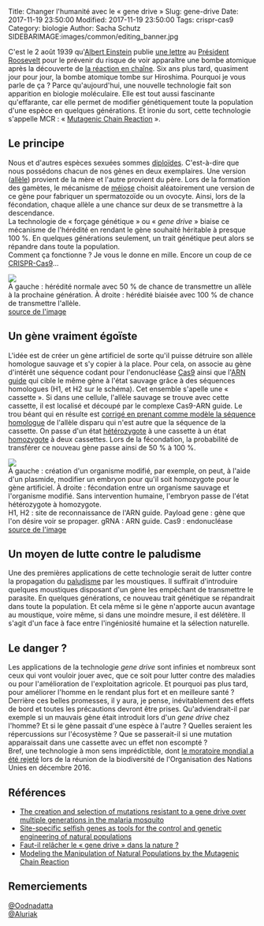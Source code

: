 Title: Changer l'humanité avec le « gene drive »
Slug: gene-drive
Date: 2017-11-19 23:50:00
Modified:  2017-11-19 23:50:00
Tags: crispr-cas9
Category: biologie
Author: Sacha Schutz
SIDEBARIMAGE:images/common/editing_banner.jpg

C'est le 2 août 1939 qu'[Albert Einstein](https://fr.wikipedia.org/wiki/Albert_Einstein) publie [une lettre](http://www.deslettres.fr/lettre-dalbert-einstein-au-president-franklin-d-roosevelt-des-bombes-dun-genre-nouveau-et-dune-extreme-puissance-pourraient-etre-construites/) au [Président Roosevelt](https://fr.wikipedia.org/wiki/Franklin_Delano_Roosevelt) pour le prévenir du risque de voir apparaître une bombe atomique après la découverte de [la réaction en chaîne](https://fr.wikipedia.org/wiki/R%C3%A9action_en_cha%C3%AEne). 
Six ans plus tard, quasiment jour pour jour, la bombe atomique tombe sur Hiroshima.
Pourquoi je vous parle de ça ? Parce qu'aujourd'hui, une nouvelle technologie fait son apparition en biologie moléculaire. Elle est tout aussi fascinante qu'effarante, car elle permet de modifier génétiquement toute la population d'une espèce en quelques générations. Et ironie du sort, cette technologie s'appelle MCR : « [Mutagenic Chain Reaction](https://en.wikipedia.org/wiki/Gene_drive) ».

## Le principe 
Nous et d'autres espèces sexuées sommes [diploïdes](https://fr.wikipedia.org/wiki/Diplo%C3%AFde). C'est-à-dire que nous possédons chacun de nos gènes en deux exemplaires. Une version ([allèle](https://fr.wikipedia.org/wiki/All%C3%A8le)) provient de la mère et l'autre provient du père. Lors de la formation des gamètes, le mécanisme de [méiose](https://fr.wikipedia.org/wiki/M%C3%A9iose) choisit aléatoirement une version de ce gène pour fabriquer un spermatozoïde ou un ovocyte. Ainsi, lors de la  fécondation, chaque allèle a une chance sur deux de se transmettre à la descendance.      
La technologie de « forçage génétique » ou « *gene drive* » biaise ce mécanisme de l'hérédité en rendant le gène souhaité héritable à presque 100 %. En quelques générations seulement, un trait génétique peut alors se répandre dans toute la population.   
Comment ça fonctionne ? Je vous le donne en mille. Encore un coup de ce [CRISPR-Cas9](https://fr.wikipedia.org/wiki/Cas9)...

<div class="figure">     <img src="images/post29/CRISP_mosquito_french.png" />      <div class="legend">À gauche : hérédité normale avec 50 % de chance de transmettre un allèle à la prochaine génération. À droite : hérédité biaisée avec 100 % de chance de transmettre l'allèle. <a href="https://www.sciencenews.org/"><br/>source de l'image</a> </div> </div>

## Un gène vraiment égoïste 
L'idée est de créer un gène artificiel de sorte qu'il puisse détruire son allèle homologue sauvage et s'y copier à la place. 
Pour cela, on associe au gène d'intérêt une séquence codant pour l'endonucléase [Cas9](https://fr.wikipedia.org/wiki/Cas9) ainsi que l'[ARN guide](https://en.wikipedia.org/wiki/Guide_RNA) qui cible le même gène à l'état sauvage grâce à des séquences homologues (H1, et H2 sur le schéma). Cet ensemble s'apelle une « cassette ».
Si dans une cellule, l'allèle sauvage se trouve avec cette cassette, il est localisé et découpé par le complexe Cas9-ARN guide. Le trou béant qui en résulte est [corrigé en prenant comme modèle la séquence homologue](https://fr.wikipedia.org/wiki/Recombinaison_homologue) de l'allèle disparu qui n'est autre que la séquence de la cassette. On passe d'un état [hétérozygote](https://fr.wikipedia.org/wiki/H%C3%A9t%C3%A9rozygote) à une cassette à un état [homozygote](https://fr.wikipedia.org/wiki/Homozygote) à deux cassettes. Lors de la fécondation, la probabilité de transférer ce nouveau gène passe ainsi de 50 % à 100 %.

<div class="figure">     <img src="images/post29/Molecular_mechanism_of_gene_drive.svg.png" />      <div class="legend">À gauche : création d'un organisme modifié, par exemple, on peut, à l'aide d'un plasmide, modifier un embryon pour qu'il soit homozygote pour le gène artificiel. À droite : fécondation entre un organisme sauvage et l'organisme modifié. Sans intervention humaine, l'embryon passe de l'état hétérozygote à homozygote. <br/> H1, H2 : site de reconnaissance de l'ARN guide. Payload gene : gène que l'on désire voir se propager. gRNA : ARN guide. Cas9 : endonucléase <br/><a href="https://en.wikipedia.org/wiki/Gene_drive">source de l'image</a> </div> </div>

## Un moyen de lutte contre le paludisme
Une des premières applications de cette technologie serait de lutter contre la propagation du [paludisme](https://fr.wikipedia.org/wiki/Paludisme) par les moustiques. Il suffirait d'introduire quelques moustiques disposant d'un gène les empêchant de transmettre le parasite. En quelques générations, ce nouveau trait génétique se répandrait dans toute la population. Et cela même si le gène n'apporte aucun avantage au moustique, voire même, si dans une moindre mesure, il est délétère. Il s'agit d'un face à face entre l'ingéniosité humaine et la sélection naturelle.

## Le danger ? 
Les applications de la technologie *gene drive* sont infinies et nombreux sont ceux qui vont vouloir jouer avec, que ce soit pour lutter contre des maladies ou pour l'amélioration de l'exploitation agricole. Et pourquoi pas plus tard, pour améliorer l'homme en le rendant plus fort et en meilleure santé ?   
Derrière ces belles promesses, il y aura, je pense, inévitablement des effets de bord et toutes les précautions devront être prises. Qu'adviendrait-il par exemple si un mauvais gène était introduit lors d'un *gene drive* chez l'homme? Et si le gène passait d'une espèce à l'autre ? Quelles seraient les répercussions sur l'écosystème ? Que se passerait-il si une mutation apparaissait dans une cassette avec un effet non escompté ?         
Bref, une technologie à mon sens imprédictible, dont [le moratoire mondial a été rejeté](http://www.nature.com/news/gene-drive-moratorium-shot-down-at-un-biodiversity-meeting-1.21216) lors de la réunion de la biodiversité de l'Organisation des Nations Unies en décembre 2016.

## Références
* [The creation and selection of mutations resistant to a gene drive over multiple generations in the malaria mosquito](http://journals.plos.org/plosgenetics/article?id=10.1371/journal.pgen.1007039)
* [Site-specific selfish genes as tools for the control and genetic engineering of natural populations](http://rspb.royalsocietypublishing.org/content/270/1518/921)
* [Faut-il relâcher le « gene drive » dans la nature ?](https://www.normalesup.org/~vorgogoz/gene-drive.html )
* [Modeling the Manipulation of Natural Populations by the Mutagenic Chain Reaction](http://www.genetics.org/content/201/2/425)


## Remerciements 
[@Oodnadatta ](https://github.com/Oodnadatta)    
[@Aluriak ](https://github.com/Aluriak)    
 
